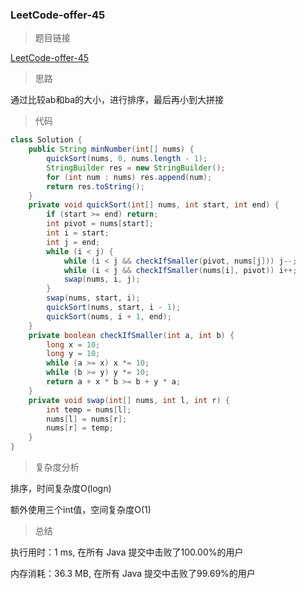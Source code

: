 ### LeetCode-offer-45

> 题目链接

[LeetCode-offer-45](https://leetcode-cn.com/problems/ba-shu-zu-pai-cheng-zui-xiao-de-shu-lcof/)

> 思路

通过比较ab和ba的大小，进行排序，最后再小到大拼接

> 代码

```java
class Solution {
    public String minNumber(int[] nums) {
        quickSort(nums, 0, nums.length - 1);
        StringBuilder res = new StringBuilder();
        for (int num : nums) res.append(num);
        return res.toString();
    }
    private void quickSort(int[] nums, int start, int end) {
        if (start >= end) return;
        int pivot = nums[start];
        int i = start;
        int j = end;
        while (i < j) {
            while (i < j && checkIfSmaller(pivot, nums[j])) j--;
            while (i < j && checkIfSmaller(nums[i], pivot)) i++;
            swap(nums, i, j);
        }
        swap(nums, start, i);
        quickSort(nums, start, i - 1);
        quickSort(nums, i + 1, end);
    }
    private boolean checkIfSmaller(int a, int b) {
        long x = 10;
        long y = 10;
        while (a >= x) x *= 10;
        while (b >= y) y *= 10;
        return a + x * b >= b + y * a;
    }
    private void swap(int[] nums, int l, int r) {
        int temp = nums[l];
        nums[l] = nums[r];
        nums[r] = temp;
    }
}
```

> 复杂度分析

排序，时间复杂度O(logn)

额外使用三个int值，空间复杂度O(1)

> 总结

执行用时：1 ms, 在所有 Java 提交中击败了100.00%的用户

内存消耗：36.3 MB, 在所有 Java 提交中击败了99.69%的用户
